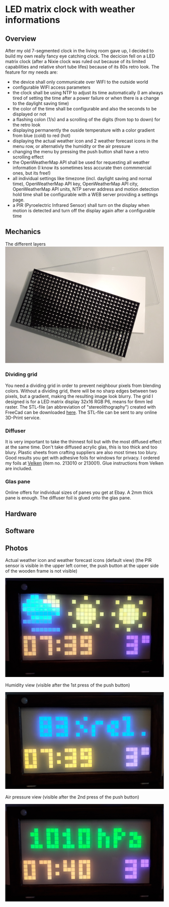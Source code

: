 # LED matrix clock with weather informations

## Overview

After my old 7-segmented clock in the living room gave up, I decided to build my own really fancy eye catching clock. The decicion fell on a LED matrix clock (after a Nixie clock was ruled out because of its limited capabilities and relative short tube lifes) because of its 80s retro look. The feature for my needs are:

* the device shall only communicate over WIFI to the outside world
* configurable WIFI access parameters
* the clock shall be using NTP to adjust its time automatically (I am always tired of setting the time after a power failure or when there is a change to the daylight saving time)
* the color of the time shall be configurable and also the seconds to be displayed or not
* a flashing colon (1/s) and a scrolling of the digits (from top to down) for the retro look
* displaying permanently the ouside temperature with a color gradient from blue (cold) to red (hot)
* displaying the actual weather icon and 2 weather forecast icons in the menu row, or alternativly the humidity or the air pressure
* changing the menu by pressing the push button shall have a retro scrolling effect
* the OpenWeatherMap API shall be used for requesting all weather information (I know its sometimes less accurate then commmercial ones, but its free!)
* all individual settings like timezone (incl. daylight saving and nornal time), OpenWeatherMap API key, OpenWeatherMap API city, OpenWeatherMap API units, NTP server address and motion detection hold time shall be configurable with a WEB server providing a settings page.
* a PIR (Pyroelectric Infrared Sensor) shall turn on the display when motion is detected and turn off the display again after a configurable time

## Mechanics

The different layers
![Layers](/mechanics/grid_foil_glas.jpg)

### Dividing grid

You need a dividing grid in order to prevent neighbour pixels from blending colors. Without a dividing grid, there will be no sharp edges between two pixels, but a gradient, making the resulting image look blurry. The grid I designed is for a LED matrix display 32x16 RGB P6, means for 6mm led raster. The STL-file (an abbreviation of "stereolithography") created with FreeCad can be downloaded [here](/mechanics/grid.stl). The STL-file can be sent to any online 3D-Print service.

### Diffuser

It is very important to take the thinnest foil but with the most diffused effect at the same time. Don't take diffused acrylic glas, this is too thick and too blury. Plastic sheets from crafting suppliers are also most times too blury. Good results you get with adhesive foils for windows for privacy. I ordered my foils at [Velken](www.velken.de) (item no. 213010 or 213001). Glue instructions from Velken are included.

### Glas pane

Online offers for individual sizes of panes you get at Ebay. A 2mm thick pane is enough. The diffuser foil is glued onto the glas pane. 

## Hardware

## Software

## Photos

Actual weather icon and weather forecast icons (default view)
(the PIR sensor is visible in the upper left corner, the push button at the upper side of the wooden frame is not visible)

![Weather](/photos/weather.jpg)

Humidity view (visible after the 1st press of the push button)

![Humidity](/photos/humidity.jpg)

Air pressure view (visible after the 2nd press of the push button)

![Pressure](/photos/pressure.jpg)
